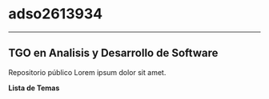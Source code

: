 # adso2613934
---

## TGO en Analisis y Desarrollo de Software

Repositorio público
Lorem ipsum dolor sit amet.

**Lista de Temas**